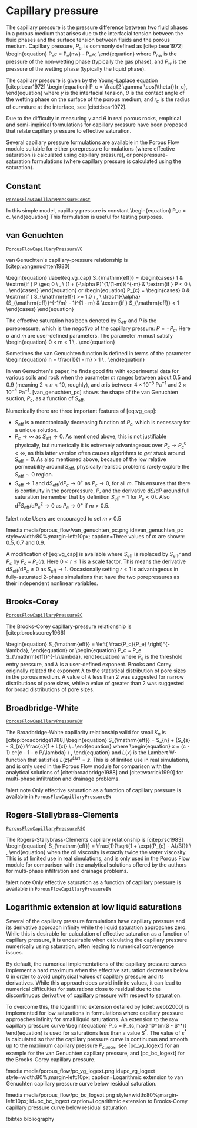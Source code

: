 # Capillary pressure

The capillary pressure is the pressure difference between two fluid phases in a porous medium that
arises due to the interfacial tension between the fluid phases and the surface tension between fluids
and the porous medium. Capillary pressure, $P_c$, is commonly defined as [citep:bear1972]
\begin{equation}
P_c = P_{nw} - P_w,
\end{equation}
where $P_{nw}$ is the pressure of the non-wetting phase (typically the gas phase), and $P_w$ is the
pressure of the wetting phase (typically the liquid phase).

The capillary pressure is given by the Young-Laplace equation [citep:bear1972]
\begin{equation}
P_c = \frac{2 \gamma \cos(\theta)}{r_c},
\end{equation}
where $\gamma$ is the interfacial tension, $\theta$ is the contact angle of the wetting phase on the
surface of the porous medium, and $r_c$ is the radius of curvature at the interface, see
[citet:bear1972].

Due to the difficulty in measuring $\gamma$ and $\theta$ in real porous rocks, empirical and
semi-impirical formulations for capillary pressure have been proposed that relate capillary pressure
to effective saturation.

Several capillary pressure formulations are available in the Porous Flow module suitable for either
porepressure formulations (where effective saturation is calculated using capillary pressure), or
porepressure-saturation formulations (where capillary pressure is calculated using the saturation).

## Constant

[`PorousFlowCapillaryPressureConst`](/PorousFlowCapillaryPressureConst.md)

In this simple model, capillary pressure is constant
\begin{equation}
  P_c = c.
\end{equation}
This formulation is useful for testing purposes.

## van Genuchten

[`PorousFlowCapillaryPressureVG`](/PorousFlowCapillaryPressureVG.md)

van Genuchten's capillary-pressure relationship is [citep:vangenuchten1980]

\begin{equation}
\label{eq:vg_cap}
S_{\mathrm{eff}} =
\begin{cases}
1 & \textrm{if } P \geq 0 \ , \\
(1 + (-\alpha P)^{1/(1-m)})^{-m} & \textrm{if } P < 0 \ .
\end{cases}
\end{equation}
or
\begin{equation}
P_{c} =
\begin{cases}
0 & \textrm{if } S_{\mathrm{eff}} >= 1.0 \ , \\
\frac{1}{\alpha} (S_{\mathrm{eff}}^{-1/m} - 1)^{1 - m} & \textrm{if } S_{\mathrm{eff}} < 1
\end{cases}
\end{equation}

The effective saturation has been denoted by $S_{\mathrm{eff}}$ and
$P$ is the porepressure, which is the  *negative* of the capillary
pressure: $P = -P_{c}$.  Here $\alpha$ and $m$ are user-defined parameters.  The
parameter $m$ must satisfy
\begin{equation}
0 < m < 1 \ .
\end{equation}

Sometimes the van Genuchten function is defined in terms of the parameter
\begin{equation}
n = \frac{1}{1 - m} > 1 \ .
\end{equation}

In van Genuchten's paper, he finds good fits with experimental data for various soils and rock when
the parameter $m$ ranges between about 0.5 and 0.9 (meaning $2<n<10$, roughly), and $\alpha$ is
between $4\times 10^{-5}$ Pa$^{-1}$ and $2\times 10^{-4}$ Pa$^{-1}$.  [van_genuchten_pc] shows the
shape of the van Genuchten suction, $P_{c}$, as a function of $S_{\mathrm{eff}}$.

Numerically there are three important features of [eq:vg_cap]:

- $S_{\mathrm{eff}}$ is a monotonically decreasing function of $P_{c}$, which is necessary for a
  unique solution.
- $P_{c}\rightarrow \infty$ as $S_{\mathrm{eff}}\rightarrow 0$.  As mentioned above, this is not
  justifiable physically, but numerically it is extremely advantageous over $P_{c}\rightarrow
  P_{c}^{0}<\infty$, as this latter version often causes algorithms to *get stuck* around
  $S_{\mathrm{eff}} = 0$.  As also mentioned above, because of the low relative permeability around
  $S_{\mathrm{eff}}$, physically realistic problems rarely explore the $S_{\mathrm{eff}}\sim 0$
  region.
- $S_{\mathrm{eff}}\rightarrow 1$ and $\mathrm{d}S_{\mathrm{eff}}/\mathrm{d}P_{c} \rightarrow 0^{+}$
  as $P_{c}\rightarrow 0$, for all $m$.  This ensures that there is continuity in the porepressure,
  $P$, and the derivative $\mathrm{d}S/\mathrm{d}P$ around full saturation (remember that by
  definition $S_{\mathrm{eff}}=1$ for $P_{c}<0$).  Also
  $\mathrm{d}^{2}S_{\mathrm{eff}}/\mathrm{d}P_{c}^{2} \rightarrow 0$ as $P_{c}\rightarrow 0^{+}$ if
  $m>0.5$.

!alert note
Users are encouraged to set *m* > 0.5

!media media/porous_flow/van_genuchten_pc.png
       id=van_genuchten_pc
       style=width:80%;margin-left:10px;
       caption=Three values of $m$ are shown: 0.5, 0.7 and 0.9.

A modification of [eq:vg_cap] is available where $S_{\mathrm{eff}}$ is replaced by
$S_{\mathrm{eff}}r$ and $P_{c}$ by $P_{c} - P_{c}(r)$.  Here $0<r\leq 1$ is a scale factor.  This
means the derivative $\mathrm{d}S_{\mathrm{eff}}/\mathrm{d}P_{c}\neq 0$ as
$S_{\mathrm{eff}}\rightarrow 1$.  Occasionally setting $r<1$ is advantageous in fully-saturated
2-phase simulations that have the two porepressures as their independent nonlinear variables.

## Brooks-Corey

[`PorousFlowCapillaryPressureBC`](/PorousFlowCapillaryPressureBC.md)

The Brooks-Corey capillary-pressure relationship is [citep:brookscorey1966]

\begin{equation}
S_{\mathrm{eff}} = \left( \frac{P_c}{P_e} \right)^{-\lambda},
\end{equation}
or
\begin{equation}
P_c = P_e S_{\mathrm{eff}}^{-1/\lambda},
\end{equation}
where $P_e$ is the threshold entry pressure, and $\lambda$ is a user-defined exponent. Brooks and
Corey originally related the exponent $\lambda$ to the statistical distribution of pore sizes in the
porous medium. A value of $\lambda$ less than 2 was suggested for narrow distributions of pore sizes,
while a value of greater than 2 was suggested for broad distributions of pore sizes.

## Broadbridge-White

[`PorousFlowCapillaryPressureBW`](/PorousFlowCapillaryPressureBW.md)

The Broadbridge-White capillarity relationship valid for small $K_{n}$ is [citep:broadbridge1988]
\begin{equation}
S_{\mathrm{eff}} = S_{n} + (S_{s} - S_{n}) \frac{c}{1 + L(x)} \ .
\end{equation}
where
\begin{equation}
x = (c - 1) e^{c - 1 - c P/\lambda} \ ,
\end{equation}
and $L(x)$ is the Lambert W-function that satisfies $L(z)e^{L(z)}=z$.  This is of limited use in real
simulations, and is only used in the Porous Flow module for comparison with the analytical solutions
of [citet:broadbridge1988] and
[citet:warrick1990] for multi-phase infiltration and drainage problems.

!alert note
Only effective saturation as a function of capillary pressure is available in
`PorousFlowCapillaryPressureBW`

## Rogers-Stallybrass-Clements

[`PorousFlowCapillaryPressureRSC`](/PorousFlowCapillaryPressureRSC.md)

The Rogers-Stallybrass-Clements capillary relationship is [citep:rsc1983]
\begin{equation}
S_{\mathrm{eff}} = \frac{1}{\sqrt{1 + \exp((P_{c} - A)/B)}} \ ,
\end{equation}
when the oil viscosity is exactly twice the water viscosity.  This is of limited use in real
simulations, and is only used in the Porous Flow module for comparison with the analytical solutions
offered by the authors for multi-phase infiltration and drainage problems.

!alert note
Only effective saturation as a function of capillary pressure is available in
`PorousFlowCapillaryPressureBW`

## Logarithmic extension at low liquid saturations

Several of the capillary pressure formulations have capillary pressure and its derivative approach
infinity while the liquid saturation approaches zero. While this is desirable for calculation of
effective saturation as a function of capillary pressure, it is undesirable when calculating the
capillary pressure numerically using saturation, often leading to numerical convergence issues.

By default, the numerical implementations of the capillary pressure curves implement a hard maximum
when the effective saturation decreases below 0 in order to avoid unphysical values of capillary
pressure and its derivatives. While this approach does avoid infinite values, it can lead to
numerical difficulties for saturations close to residual due to the discontinuous derivative of
capillary pressure with respect to saturation.

To overcome this, the logarithmic extension detailed by [citet:webb2000] is implemented for low
saturations in formulations where capillary pressure approaches infinity for small liquid
saturations. An extension to the raw capillary pressure curve
\begin{equation}
P_c = P_{c,max} 10^{m(S - S^*)}
\end{equation}
is used for saturations less than a value $S^*$. The value of $s^*$ is calculated so that the
capillary pressure curve is continuous and smooth up to the maximum capillary pressure $P_{c,max}$,
see [pc_vg_logext] for an example for the van Genuchten capillary pressure, and [pc_bc_logext] for
the Brooks-Corey capillary pressure.

!media media/porous_flow/pc_vg_logext.png
       id=pc_vg_logext
       style=width:80%;margin-left:10px;
       caption=Logarithmic extension to van Genuchten capillary pressure curve below residual
               saturation.

!media media/porous_flow/pc_bc_logext.png style=width:80%;margin-left:10px;
       id=pc_bc_logext
       caption=Logarithmic extension to Brooks-Corey capillary pressure curve below residual
               saturation.

!bibtex bibliography

